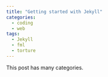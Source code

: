 ```yaml
---
title: "Getting started with Jekyll"
categories:
  - coding
  - web
tags:
  - Jekyll
  - fml
  - torture
---
```


This post has many categories.

